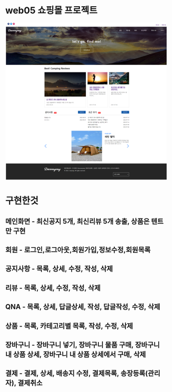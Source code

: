 # web05 쇼핑몰 프로젝트
![Tello Ui Test result](./web05.png)


# 구현한것
## 메인화면 - 최신공지 5개, 최신리뷰 5개 송출, 상품은 텐트만 구현
## 회원 - 로그인,로그아웃,회원가입,정보수정,회원목록
## 공지사항 - 목록, 상세, 수정, 작성, 삭제
## 리뷰 - 목록, 상세, 수정, 작성, 삭제
## QNA - 목록, 상세, 답글상세, 작성, 답글작성, 수정, 삭제
## 상품 - 목록, 카테고리별 목록, 작성, 수정, 삭제
## 장바구니 - 장바구니 넣기, 장바구니 물품 구매, 장바구니 내 상품 상세, 장바구니 내 상품 상세에서 구매, 삭제
## 결제 - 결제, 상세, 배송지 수정, 결제목록, 송장등록(관리자), 결제취소

